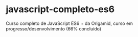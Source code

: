 # javascript-completo-es6
Curso completo de JavaScript ES6 + da Origamid, curso em progresso/desenvolvimento (66% concluído)

